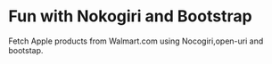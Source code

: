 Fun with Nokogiri and Bootstrap
===============================

Fetch Apple products from Walmart.com using Nocogiri,open-uri and bootstap.